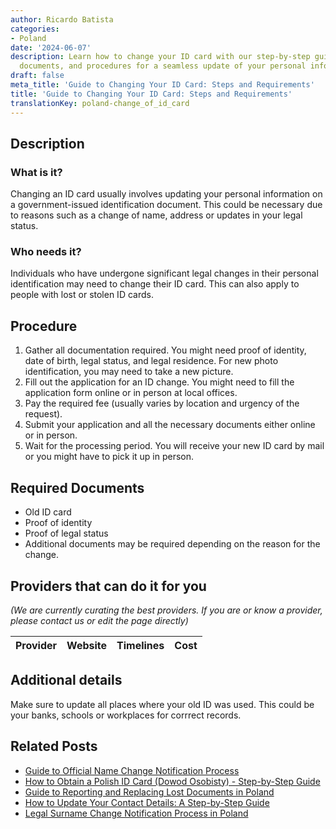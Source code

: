 ```yaml
---
author: Ricardo Batista
categories:
- Poland
date: '2024-06-07'
description: Learn how to change your ID card with our step-by-step guide, required
  documents, and procedures for a seamless update of your personal information.
draft: false
meta_title: 'Guide to Changing Your ID Card: Steps and Requirements'
title: 'Guide to Changing Your ID Card: Steps and Requirements'
translationKey: poland-change_of_id_card
---
```





## Description
### What is it?
Changing an ID card usually involves updating your personal information on a government-issued identification document. This could be necessary due to reasons such as a change of name, address or updates in your legal status.

### Who needs it?
Individuals who have undergone significant legal changes in their personal identification may need to change their ID card. This can also apply to people with lost or stolen ID cards.

## Procedure
1. Gather all documentation required. You might need proof of identity, date of birth, legal status, and legal residence. For new photo identification, you may need to take a new picture.
2. Fill out the application for an ID change. You might need to fill the application form online or in person at local offices.
3.  Pay the required fee (usually varies by location and urgency of the request).
4.  Submit your application and all the necessary documents either online or in person.
5.  Wait for the processing period. You will receive your new ID card by mail or you might have to pick it up in person.

## Required Documents
- Old ID card
- Proof of identity
- Proof of legal status
- Additional documents may be required depending on the reason for the change.

## Providers that can do it for you

_(We are currently curating the best providers. If you are or know a provider, please contact us or edit the page directly)_

| Provider        |     Website     |     Timelines    |       Cost      |
| :-------------: | :-------------: |  :-------------: | :-------------: |

## Additional details
Make sure to update all places where your old ID was used. This could be your banks, schools or workplaces for corrrect records.
## Related Posts

- [Guide to Official Name Change Notification Process](https://tramitit.com/guides/poland/change_of_first_name_notification/)
- [How to Obtain a Polish ID Card (Dowod Osobisty) - Step-by-Step Guide](https://tramitit.com/guides/poland/id_card/)
- [Guide to Reporting and Replacing Lost Documents in Poland](https://tramitit.com/guides/poland/report_of_lost_documents/)
- [How to Update Your Contact Details: A Step-by-Step Guide](https://tramitit.com/guides/poland/notification_of_change_in_contact_details/)
- [Legal Surname Change Notification Process in Poland](https://tramitit.com/guides/poland/change_of_surname_notification/)